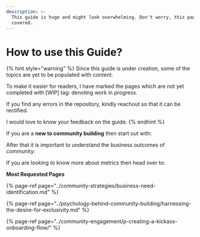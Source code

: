 ```yaml
---
description: >-
  This guide is huge and might look overwhelming. Don't worry, this page got you
  covered.
---
```


# How to use this Guide?

{% hint style="warning" %}
Since this guide is under creation, some of the topics are yet to be populated with content. 

To make it easier for readers, I have marked the pages which are not yet completed with \[WIP\] tag: denoting work in progress.

If you find any errors in the repository, kindly reachout so that it can be rectified.

I would love to know your feedback on the guide.
{% endhint %}



If you are a **new to community building** then start out with:

After that it is important to understand the business outcomes of community:

If you are looking to know more about metrics then head over to:

**Most Requested Pages**

{% page-ref page="../community-strategies/business-need-identification.md" %}

{% page-ref page="../psychology-behind-community-building/harnessing-the-desire-for-exclusivity.md" %}

{% page-ref page="../community-engagement/p-creating-a-kickass-onboarding-flow/" %}




